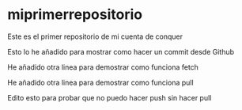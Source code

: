 # miprimerrepositorio
Este es el primer repositorio de mi cuenta de conquer

Esto lo he añadido para mostrar como hacer un commit desde Github

He añadido otra linea para demostrar como funciona fetch

He añadido otra linea para demostrar como funciona pull

Edito esto para probar que no puedo hacer push sin hacer pull

